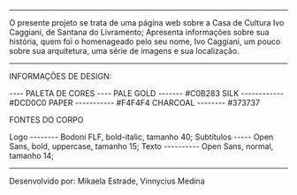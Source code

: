 ________________________________________________________

O presente projeto se trata de uma página web sobre a 
Casa de Cultura Ivo Caggiani, de Santana do Livramento;
Apresenta informações sobre sua história, quem foi o 
homenageado pelo seu nome, Ivo Caggiani, um pouco sobre
 sua arquitetura, uma série de imagens e sua localização.
________________________________________________________

INFORMAÇÕES DE DESIGN:

---- PALETA DE CORES ----
PALE GOLD ------- #C0B283
SILK ------------ #DCD0C0
PAPER ----------- #F4F4F4
CHARCOAL -------- #373737

FONTES DO CORPO

Logo -------- Bodoni FLF, bold-italic, tamanho 40;
Subtítulos ----- Open Sans, bold, uppercase, tamanho 15;
Texto ---------- Open Sans, normal, tamanho 14;
________________________________________________________
Desenvolvido por: Mikaela Estrade, Vinnycius Medina
